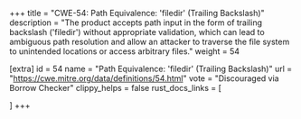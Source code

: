 +++
title = "CWE-54: Path Equivalence: 'filedir' (Trailing Backslash)"
description	= "The product accepts path input in the form of trailing backslash ('filedir') without appropriate validation, which can lead to ambiguous path resolution and allow an attacker to traverse the file system to unintended locations or access arbitrary files."
weight = 54

[extra]
id = 54
name = "Path Equivalence: 'filedir' (Trailing Backslash)"
url = "https://cwe.mitre.org/data/definitions/54.html"
vote = "Discouraged via Borrow Checker"
clippy_helps = false
rust_docs_links = [
	
]
+++


